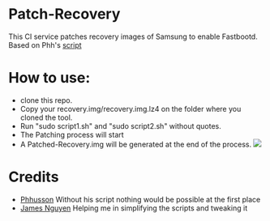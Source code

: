 # Patch-Recovery
This CI service patches recovery images of Samsung to enable Fastbootd. Based on Phh's [script](https://github.com/phhusson/samsung-galaxy-a51-gsi-boot)

# How to use:
- clone this repo.
- Copy your recovery.img/recovery.img.lz4 on the folder where you cloned the tool.
- Run "sudo script1.sh" and "sudo script2.sh" without quotes.
- The Patching process will start
- A Patched-Recovery.img will be generated at the end of the process.
![](https://s3.bmp.ovh/imgs/2022/04/19/91ef3a3ee9255e9c.png)

# Credits
- [Phhusson](https://github.com/phhusson) Without his script nothing would be possible at the first place
- [James Nguyen](https://github.com/thongass000) Helping me in simplifying the scripts and tweaking it
